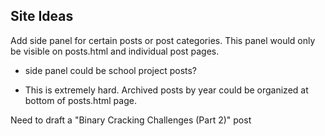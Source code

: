 ## Site Ideas

Add side panel for certain posts or post categories.  This panel would only be visible on posts.html and individual post pages.
  * side panel could be school project posts?

  * This is extremely hard.  Archived posts by year could be organized at bottom of posts.html page.

Need to draft a "Binary Cracking Challenges (Part 2)" post
